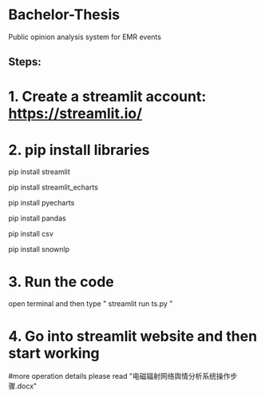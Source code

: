 # Bachelor-Thesis
Public opinion analysis system for EMR events

## Steps:
# 1. Create a streamlit account: https://streamlit.io/

# 2. pip install libraries
pip install streamlit

pip install streamlit_echarts

pip install pyecharts

pip install pandas

pip install csv

pip install snownlp

# 3. Run the code
open terminal and then type " streamlit run ts.py "

# 4. Go into streamlit website and then start working

#more operation details please read "电磁辐射网络舆情分析系统操作步骤.docx"
